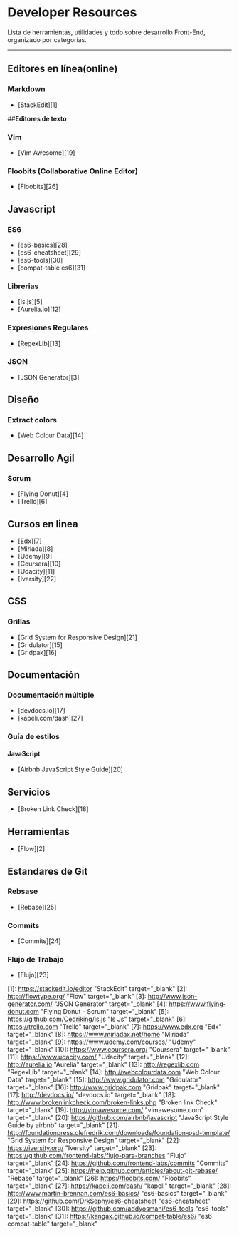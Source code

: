 **Developer Resources**
==============
Lista de herramientas, utilidades y todo sobre desarrollo Front-End, organizado por categorías.

----------
## **Editores en línea(online)**
### **Markdown**
* [StackEdit][1]

##**Editores de texto**
### **Vim**
* [Vim Awesome][19]

### **Floobits (Collaborative Online Editor)**
* [Floobits][26]

## **Javascript**

### **ES6**
* [es6-basics][28]
* [es6-cheatsheet][29]
* [es6-tools][30]
* [compat-table es6][31]

### **Librerias**
* [Is.js][5]
* [Aurelia.io][12]

### **Expresiones Regulares**
* [RegexLib][13]

### **JSON**
* [JSON Generator][3]

## **Diseño**
### **Extract colors**
* [Web Colour Data][14]

## **Desarrollo Agil**
### **Scrum**
* [Flying Donut][4]
* [Trello][6]

## **Cursos en linea**
* [Edx][7]
* [Miriada][8]
* [Udemy][9]
* [Coursera][10]
* [Udacity][11]
* [Iversity][22]

## **CSS**
### **Grillas**
* [Grid System for Responsive Design][21]
* [Gridulator][15]
* [Gridpak][16]

## **Documentación**
### Documentación múltiple
* [devdocs.io][17]
* [kapeli.com/dash][27] 

### Guía de estilos
#### **JavaScript**
* [Airbnb JavaScript Style Guide][20]

## **Servicios**
* [Broken Link Check][18]

## **Herramientas**
* [Flow][2]

## **Estandares de Git**
### **Rebsase**
* [Rebase][25]

### **Commits**
* [Commits][24]

### **Flujo de Trabajo**
* [Flujo][23]

[1]: https://stackedit.io/editor "StackEdit" target="_blank"
[2]: http://flowtype.org/ "Flow" target="_blank"
[3]: http://www.json-generator.com/ "JSON Generator" target="_blank"
[4]: https://www.flying-donut.com "Flying Donut - Scrum" target="_blank"
[5]: https://github.com/Cedriking/is.js "Is Js" target="_blank"
[6]: https://trello.com "Trello" target="_blank"
[7]: https://www.edx.org "Edx" target="_blank"
[8]: https://www.miriadax.net/home "Miriada" target="_blank"
[9]: https://www.udemy.com/courses/ "Udemy" target="_blank"
[10]: https://www.coursera.org/ "Coursera" target="_blank"
[11]: https://www.udacity.com/ "Udacity" target="_blank"
[12]: http://aurelia.io "Aurelia" target="_blank"
[13]: http://regexlib.com "RegexLib" target="_blank"
[14]: http://webcolourdata.com "Web Colour Data" target="_blank"
[15]: http://www.gridulator.com "Gridulator" target="_blank"
[16]: http://www.gridpak.com "Gridpak" target="_blank"
[17]: http://devdocs.io/ "devdocs.io" target="_blank"
[18]: http://www.brokenlinkcheck.com/broken-links.php "Broken link Check" target="_blank"
[19]: http://vimawesome.com/ "vimawesome.com" target="_blank"
[20]: https://github.com/airbnb/javascript "JavaScript Style Guide by airbnb" target="_blank"
[21]: http://foundationpress.olefredrik.com/downloads/foundation-psd-template/ "Grid System for Responsive Design" target="_blank"
[22]: https://iversity.org/ "Iversity" target="_blank"
[23]: https://github.com/frontend-labs/flujo-para-branches "Flujo" target="_blank"
[24]: https://github.com/frontend-labs/commits "Commits" target="_blank"
[25]: https://help.github.com/articles/about-git-rebase/ "Rebase" target="_blank"
[26]: https://floobits.com/ "Floobits" target="_blank"
[27]: https://kapeli.com/dash/ "kapeli" target="_blank"
[28]: http://www.martin-brennan.com/es6-basics/ "es6-basics" target="_blank"
[29]: https://github.com/DrkSephy/es6-cheatsheet "es6-cheatsheet" target="_blank"
[30]: https://github.com/addyosmani/es6-tools "es6-tools" target="_blank"
[31]: https://kangax.github.io/compat-table/es6/ "es6-compat-table" target="_blank"
